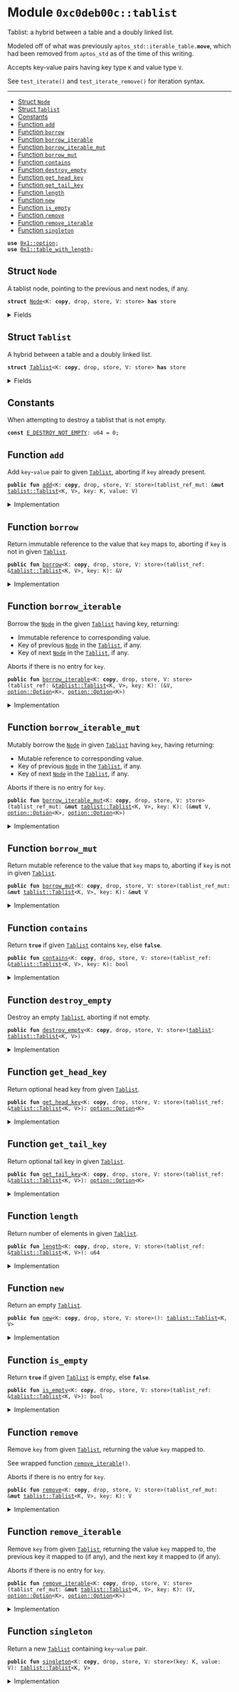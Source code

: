 
<a name="0xc0deb00c_tablist"></a>

# Module `0xc0deb00c::tablist`

Tablist: a hybrid between a table and a doubly linked list.

Modeled off of what was previously <code>aptos_std::iterable_table.<b>move</b></code>,
which had been removed from <code>aptos_std</code> as of the time of this
writing.

Accepts key-value pairs having key type <code>K</code> and value type <code>V</code>.

See <code>test_iterate()</code> and <code>test_iterate_remove()</code> for iteration
syntax.

---


-  [Struct `Node`](#0xc0deb00c_tablist_Node)
-  [Struct `Tablist`](#0xc0deb00c_tablist_Tablist)
-  [Constants](#@Constants_0)
-  [Function `add`](#0xc0deb00c_tablist_add)
-  [Function `borrow`](#0xc0deb00c_tablist_borrow)
-  [Function `borrow_iterable`](#0xc0deb00c_tablist_borrow_iterable)
-  [Function `borrow_iterable_mut`](#0xc0deb00c_tablist_borrow_iterable_mut)
-  [Function `borrow_mut`](#0xc0deb00c_tablist_borrow_mut)
-  [Function `contains`](#0xc0deb00c_tablist_contains)
-  [Function `destroy_empty`](#0xc0deb00c_tablist_destroy_empty)
-  [Function `get_head_key`](#0xc0deb00c_tablist_get_head_key)
-  [Function `get_tail_key`](#0xc0deb00c_tablist_get_tail_key)
-  [Function `length`](#0xc0deb00c_tablist_length)
-  [Function `new`](#0xc0deb00c_tablist_new)
-  [Function `is_empty`](#0xc0deb00c_tablist_is_empty)
-  [Function `remove`](#0xc0deb00c_tablist_remove)
-  [Function `remove_iterable`](#0xc0deb00c_tablist_remove_iterable)
-  [Function `singleton`](#0xc0deb00c_tablist_singleton)


<pre><code><b>use</b> <a href="">0x1::option</a>;
<b>use</b> <a href="">0x1::table_with_length</a>;
</code></pre>



<a name="0xc0deb00c_tablist_Node"></a>

## Struct `Node`

A tablist node, pointing to the previous and next nodes, if any.


<pre><code><b>struct</b> <a href="tablist.md#0xc0deb00c_tablist_Node">Node</a>&lt;K: <b>copy</b>, drop, store, V: store&gt; <b>has</b> store
</code></pre>



<details>
<summary>Fields</summary>


<dl>
<dt>
<code>value: V</code>
</dt>
<dd>
 Value from a key-value pair.
</dd>
<dt>
<code>previous: <a href="_Option">option::Option</a>&lt;K&gt;</code>
</dt>
<dd>
 Key of previous tablist node, if any.
</dd>
<dt>
<code>next: <a href="_Option">option::Option</a>&lt;K&gt;</code>
</dt>
<dd>
 Key of next tablist node, if any.
</dd>
</dl>


</details>

<a name="0xc0deb00c_tablist_Tablist"></a>

## Struct `Tablist`

A hybrid between a table and a doubly linked list.


<pre><code><b>struct</b> <a href="tablist.md#0xc0deb00c_tablist_Tablist">Tablist</a>&lt;K: <b>copy</b>, drop, store, V: store&gt; <b>has</b> store
</code></pre>



<details>
<summary>Fields</summary>


<dl>
<dt>
<code><a href="">table</a>: <a href="_TableWithLength">table_with_length::TableWithLength</a>&lt;K, <a href="tablist.md#0xc0deb00c_tablist_Node">tablist::Node</a>&lt;K, V&gt;&gt;</code>
</dt>
<dd>
 All nodes in the tablist.
</dd>
<dt>
<code>head: <a href="_Option">option::Option</a>&lt;K&gt;</code>
</dt>
<dd>
 Key of tablist head node, if any.
</dd>
<dt>
<code>tail: <a href="_Option">option::Option</a>&lt;K&gt;</code>
</dt>
<dd>
 Key of tablist tail node, if any.
</dd>
</dl>


</details>

<a name="@Constants_0"></a>

## Constants


<a name="0xc0deb00c_tablist_E_DESTROY_NOT_EMPTY"></a>

When attempting to destroy a tablist that is not empty.


<pre><code><b>const</b> <a href="tablist.md#0xc0deb00c_tablist_E_DESTROY_NOT_EMPTY">E_DESTROY_NOT_EMPTY</a>: u64 = 0;
</code></pre>



<a name="0xc0deb00c_tablist_add"></a>

## Function `add`

Add <code>key</code>-<code>value</code> pair to given <code><a href="tablist.md#0xc0deb00c_tablist_Tablist">Tablist</a></code>, aborting if <code>key</code>
already present.


<pre><code><b>public</b> <b>fun</b> <a href="tablist.md#0xc0deb00c_tablist_add">add</a>&lt;K: <b>copy</b>, drop, store, V: store&gt;(tablist_ref_mut: &<b>mut</b> <a href="tablist.md#0xc0deb00c_tablist_Tablist">tablist::Tablist</a>&lt;K, V&gt;, key: K, value: V)
</code></pre>



<details>
<summary>Implementation</summary>


<pre><code><b>public</b> <b>fun</b> <a href="tablist.md#0xc0deb00c_tablist_add">add</a>&lt;
    K: <b>copy</b> + drop + store,
    V: store
&gt;(
    tablist_ref_mut: &<b>mut</b> <a href="tablist.md#0xc0deb00c_tablist_Tablist">Tablist</a>&lt;K, V&gt;,
    key: K,
    value: V
) {
    <b>let</b> node = <a href="tablist.md#0xc0deb00c_tablist_Node">Node</a>{value, previous: tablist_ref_mut.tail,
        next: <a href="_none">option::none</a>()}; // Wrap value in a node.
    // Add node <b>to</b> the inner <a href="">table</a>.
    <a href="_add">table_with_length::add</a>(&<b>mut</b> tablist_ref_mut.<a href="">table</a>, key, node);
    // If adding the first node in the <a href="tablist.md#0xc0deb00c_tablist">tablist</a>:
    <b>if</b> (<a href="_is_none">option::is_none</a>(&tablist_ref_mut.head)) {
        // Mark key <b>as</b> the new head.
        tablist_ref_mut.head = <a href="_some">option::some</a>(key);
    } <b>else</b> { // If adding node that is not first node in <a href="tablist.md#0xc0deb00c_tablist">tablist</a>:
        // Get the <b>old</b> tail node key.
        <b>let</b> old_tail = <a href="_borrow">option::borrow</a>(&tablist_ref_mut.tail);
        // Update the <b>old</b> tail node <b>to</b> have the new key <b>as</b> next.
        <a href="_borrow_mut">table_with_length::borrow_mut</a>(
            &<b>mut</b> tablist_ref_mut.<a href="">table</a>, *old_tail).next =
                <a href="_some">option::some</a>(key);
    };
    // Update the <a href="tablist.md#0xc0deb00c_tablist">tablist</a> tail <b>to</b> the new key.
    tablist_ref_mut.tail = <a href="_some">option::some</a>(key);
}
</code></pre>



</details>

<a name="0xc0deb00c_tablist_borrow"></a>

## Function `borrow`

Return immutable reference to the value that <code>key</code> maps to,
aborting if <code>key</code> is not in given <code><a href="tablist.md#0xc0deb00c_tablist_Tablist">Tablist</a></code>.


<pre><code><b>public</b> <b>fun</b> <a href="tablist.md#0xc0deb00c_tablist_borrow">borrow</a>&lt;K: <b>copy</b>, drop, store, V: store&gt;(tablist_ref: &<a href="tablist.md#0xc0deb00c_tablist_Tablist">tablist::Tablist</a>&lt;K, V&gt;, key: K): &V
</code></pre>



<details>
<summary>Implementation</summary>


<pre><code><b>public</b> <b>fun</b> <a href="tablist.md#0xc0deb00c_tablist_borrow">borrow</a>&lt;
    K: <b>copy</b> + drop + store,
    V: store
&gt;(
    tablist_ref: &<a href="tablist.md#0xc0deb00c_tablist_Tablist">Tablist</a>&lt;K, V&gt;,
    key: K,
): &V {
    &<a href="_borrow">table_with_length::borrow</a>(&tablist_ref.<a href="">table</a>, key).value
}
</code></pre>



</details>

<a name="0xc0deb00c_tablist_borrow_iterable"></a>

## Function `borrow_iterable`

Borrow the <code><a href="tablist.md#0xc0deb00c_tablist_Node">Node</a></code> in the given <code><a href="tablist.md#0xc0deb00c_tablist_Tablist">Tablist</a></code> having key, returning:
* Immutable reference to corresponding value.
* Key of previous <code><a href="tablist.md#0xc0deb00c_tablist_Node">Node</a></code> in the <code><a href="tablist.md#0xc0deb00c_tablist_Tablist">Tablist</a></code>, if any.
* Key of next <code><a href="tablist.md#0xc0deb00c_tablist_Node">Node</a></code> in the <code><a href="tablist.md#0xc0deb00c_tablist_Tablist">Tablist</a></code>, if any.

Aborts if there is no entry for <code>key</code>.


<pre><code><b>public</b> <b>fun</b> <a href="tablist.md#0xc0deb00c_tablist_borrow_iterable">borrow_iterable</a>&lt;K: <b>copy</b>, drop, store, V: store&gt;(tablist_ref: &<a href="tablist.md#0xc0deb00c_tablist_Tablist">tablist::Tablist</a>&lt;K, V&gt;, key: K): (&V, <a href="_Option">option::Option</a>&lt;K&gt;, <a href="_Option">option::Option</a>&lt;K&gt;)
</code></pre>



<details>
<summary>Implementation</summary>


<pre><code><b>public</b> <b>fun</b> <a href="tablist.md#0xc0deb00c_tablist_borrow_iterable">borrow_iterable</a>&lt;
    K: <b>copy</b> + drop + store,
    V: store
&gt;(
    tablist_ref: &<a href="tablist.md#0xc0deb00c_tablist_Tablist">Tablist</a>&lt;K, V&gt;,
    key: K,
): (
    &V,
    Option&lt;K&gt;,
    Option&lt;K&gt;
) {
    <b>let</b> node_ref = // Borrow immutable reference <b>to</b> node having key.
        <a href="_borrow">table_with_length::borrow</a>(&tablist_ref.<a href="">table</a>, key);
    // Return corresponding fields.
    (&node_ref.value, node_ref.previous, node_ref.next)
}
</code></pre>



</details>

<a name="0xc0deb00c_tablist_borrow_iterable_mut"></a>

## Function `borrow_iterable_mut`

Mutably borrow the <code><a href="tablist.md#0xc0deb00c_tablist_Node">Node</a></code> in given <code><a href="tablist.md#0xc0deb00c_tablist_Tablist">Tablist</a></code> having <code>key</code>,
having returning:
* Mutable reference to corresponding value.
* Key of previous <code><a href="tablist.md#0xc0deb00c_tablist_Node">Node</a></code> in the <code><a href="tablist.md#0xc0deb00c_tablist_Tablist">Tablist</a></code>, if any.
* Key of next <code><a href="tablist.md#0xc0deb00c_tablist_Node">Node</a></code> in the <code><a href="tablist.md#0xc0deb00c_tablist_Tablist">Tablist</a></code>, if any.

Aborts if there is no entry for <code>key</code>.


<pre><code><b>public</b> <b>fun</b> <a href="tablist.md#0xc0deb00c_tablist_borrow_iterable_mut">borrow_iterable_mut</a>&lt;K: <b>copy</b>, drop, store, V: store&gt;(tablist_ref_mut: &<b>mut</b> <a href="tablist.md#0xc0deb00c_tablist_Tablist">tablist::Tablist</a>&lt;K, V&gt;, key: K): (&<b>mut</b> V, <a href="_Option">option::Option</a>&lt;K&gt;, <a href="_Option">option::Option</a>&lt;K&gt;)
</code></pre>



<details>
<summary>Implementation</summary>


<pre><code><b>public</b> <b>fun</b> <a href="tablist.md#0xc0deb00c_tablist_borrow_iterable_mut">borrow_iterable_mut</a>&lt;
    K: <b>copy</b> + drop + store,
    V: store
&gt;(
    tablist_ref_mut: &<b>mut</b> <a href="tablist.md#0xc0deb00c_tablist_Tablist">Tablist</a>&lt;K, V&gt;,
    key: K,
): (
    &<b>mut</b> V,
    Option&lt;K&gt;,
    Option&lt;K&gt;
) {
    // Borrow mutable reference <b>to</b> node having key.
    <b>let</b> node_ref_mut = <a href="_borrow_mut">table_with_length::borrow_mut</a>(
        &<b>mut</b> tablist_ref_mut.<a href="">table</a>, key);
    // Return corresponding fields.
    (&<b>mut</b> node_ref_mut.value, node_ref_mut.previous, node_ref_mut.next)
}
</code></pre>



</details>

<a name="0xc0deb00c_tablist_borrow_mut"></a>

## Function `borrow_mut`

Return mutable reference to the value that <code>key</code> maps to,
aborting if <code>key</code> is not in given <code><a href="tablist.md#0xc0deb00c_tablist_Tablist">Tablist</a></code>.


<pre><code><b>public</b> <b>fun</b> <a href="tablist.md#0xc0deb00c_tablist_borrow_mut">borrow_mut</a>&lt;K: <b>copy</b>, drop, store, V: store&gt;(tablist_ref_mut: &<b>mut</b> <a href="tablist.md#0xc0deb00c_tablist_Tablist">tablist::Tablist</a>&lt;K, V&gt;, key: K): &<b>mut</b> V
</code></pre>



<details>
<summary>Implementation</summary>


<pre><code><b>public</b> <b>fun</b> <a href="tablist.md#0xc0deb00c_tablist_borrow_mut">borrow_mut</a>&lt;
    K: <b>copy</b> + drop + store,
    V: store
&gt;(
    tablist_ref_mut: &<b>mut</b> <a href="tablist.md#0xc0deb00c_tablist_Tablist">Tablist</a>&lt;K, V&gt;,
    key: K,
): &<b>mut</b> V {
    &<b>mut</b> <a href="_borrow_mut">table_with_length::borrow_mut</a>(
        &<b>mut</b> tablist_ref_mut.<a href="">table</a>, key).value
}
</code></pre>



</details>

<a name="0xc0deb00c_tablist_contains"></a>

## Function `contains`

Return <code><b>true</b></code> if given <code><a href="tablist.md#0xc0deb00c_tablist_Tablist">Tablist</a></code> contains <code>key</code>, else <code><b>false</b></code>.


<pre><code><b>public</b> <b>fun</b> <a href="tablist.md#0xc0deb00c_tablist_contains">contains</a>&lt;K: <b>copy</b>, drop, store, V: store&gt;(tablist_ref: &<a href="tablist.md#0xc0deb00c_tablist_Tablist">tablist::Tablist</a>&lt;K, V&gt;, key: K): bool
</code></pre>



<details>
<summary>Implementation</summary>


<pre><code><b>public</b> <b>fun</b> <a href="tablist.md#0xc0deb00c_tablist_contains">contains</a>&lt;
    K: <b>copy</b> + drop + store,
    V: store
&gt;(
    tablist_ref: &<a href="tablist.md#0xc0deb00c_tablist_Tablist">Tablist</a>&lt;K, V&gt;,
    key: K,
): bool {
    <a href="_contains">table_with_length::contains</a>(&tablist_ref.<a href="">table</a>, key)
}
</code></pre>



</details>

<a name="0xc0deb00c_tablist_destroy_empty"></a>

## Function `destroy_empty`

Destroy an empty <code><a href="tablist.md#0xc0deb00c_tablist_Tablist">Tablist</a></code>, aborting if not empty.


<pre><code><b>public</b> <b>fun</b> <a href="tablist.md#0xc0deb00c_tablist_destroy_empty">destroy_empty</a>&lt;K: <b>copy</b>, drop, store, V: store&gt;(<a href="tablist.md#0xc0deb00c_tablist">tablist</a>: <a href="tablist.md#0xc0deb00c_tablist_Tablist">tablist::Tablist</a>&lt;K, V&gt;)
</code></pre>



<details>
<summary>Implementation</summary>


<pre><code><b>public</b> <b>fun</b> <a href="tablist.md#0xc0deb00c_tablist_destroy_empty">destroy_empty</a>&lt;
    K: <b>copy</b> + drop + store,
    V: store
&gt;(
    <a href="tablist.md#0xc0deb00c_tablist">tablist</a>: <a href="tablist.md#0xc0deb00c_tablist_Tablist">Tablist</a>&lt;K, V&gt;
) {
    // Assert <a href="tablist.md#0xc0deb00c_tablist">tablist</a> is empty before attempting <b>to</b> unpack.
    <b>assert</b>!(<a href="tablist.md#0xc0deb00c_tablist_is_empty">is_empty</a>(&<a href="tablist.md#0xc0deb00c_tablist">tablist</a>), <a href="tablist.md#0xc0deb00c_tablist_E_DESTROY_NOT_EMPTY">E_DESTROY_NOT_EMPTY</a>);
    // Unpack, destroying head and tail fields.
    <b>let</b> <a href="tablist.md#0xc0deb00c_tablist_Tablist">Tablist</a>{<a href="">table</a>, head: _, tail: _} = <a href="tablist.md#0xc0deb00c_tablist">tablist</a>;
    // Destroy empty inner <a href="">table</a>.
    <a href="_destroy_empty">table_with_length::destroy_empty</a>(<a href="">table</a>);
}
</code></pre>



</details>

<a name="0xc0deb00c_tablist_get_head_key"></a>

## Function `get_head_key`

Return optional head key from given <code><a href="tablist.md#0xc0deb00c_tablist_Tablist">Tablist</a></code>.


<pre><code><b>public</b> <b>fun</b> <a href="tablist.md#0xc0deb00c_tablist_get_head_key">get_head_key</a>&lt;K: <b>copy</b>, drop, store, V: store&gt;(tablist_ref: &<a href="tablist.md#0xc0deb00c_tablist_Tablist">tablist::Tablist</a>&lt;K, V&gt;): <a href="_Option">option::Option</a>&lt;K&gt;
</code></pre>



<details>
<summary>Implementation</summary>


<pre><code><b>public</b> <b>fun</b> <a href="tablist.md#0xc0deb00c_tablist_get_head_key">get_head_key</a>&lt;
    K: <b>copy</b> + drop + store,
    V: store
&gt;(
    tablist_ref: &<a href="tablist.md#0xc0deb00c_tablist_Tablist">Tablist</a>&lt;K, V&gt;
): Option&lt;K&gt; {
    tablist_ref.head
}
</code></pre>



</details>

<a name="0xc0deb00c_tablist_get_tail_key"></a>

## Function `get_tail_key`

Return optional tail key in given <code><a href="tablist.md#0xc0deb00c_tablist_Tablist">Tablist</a></code>.


<pre><code><b>public</b> <b>fun</b> <a href="tablist.md#0xc0deb00c_tablist_get_tail_key">get_tail_key</a>&lt;K: <b>copy</b>, drop, store, V: store&gt;(tablist_ref: &<a href="tablist.md#0xc0deb00c_tablist_Tablist">tablist::Tablist</a>&lt;K, V&gt;): <a href="_Option">option::Option</a>&lt;K&gt;
</code></pre>



<details>
<summary>Implementation</summary>


<pre><code><b>public</b> <b>fun</b> <a href="tablist.md#0xc0deb00c_tablist_get_tail_key">get_tail_key</a>&lt;
    K: <b>copy</b> + drop + store,
    V: store
&gt;(
    tablist_ref: &<a href="tablist.md#0xc0deb00c_tablist_Tablist">Tablist</a>&lt;K, V&gt;
): Option&lt;K&gt; {
    tablist_ref.tail
}
</code></pre>



</details>

<a name="0xc0deb00c_tablist_length"></a>

## Function `length`

Return number of elements in given <code><a href="tablist.md#0xc0deb00c_tablist_Tablist">Tablist</a></code>.


<pre><code><b>public</b> <b>fun</b> <a href="tablist.md#0xc0deb00c_tablist_length">length</a>&lt;K: <b>copy</b>, drop, store, V: store&gt;(tablist_ref: &<a href="tablist.md#0xc0deb00c_tablist_Tablist">tablist::Tablist</a>&lt;K, V&gt;): u64
</code></pre>



<details>
<summary>Implementation</summary>


<pre><code><b>public</b> <b>fun</b> <a href="tablist.md#0xc0deb00c_tablist_length">length</a>&lt;
    K: <b>copy</b> + drop + store,
    V: store
&gt;(
    tablist_ref: &<a href="tablist.md#0xc0deb00c_tablist_Tablist">Tablist</a>&lt;K, V&gt;
): u64 {
    <a href="_length">table_with_length::length</a>(&tablist_ref.<a href="">table</a>)
}
</code></pre>



</details>

<a name="0xc0deb00c_tablist_new"></a>

## Function `new`

Return an empty <code><a href="tablist.md#0xc0deb00c_tablist_Tablist">Tablist</a></code>.


<pre><code><b>public</b> <b>fun</b> <a href="tablist.md#0xc0deb00c_tablist_new">new</a>&lt;K: <b>copy</b>, drop, store, V: store&gt;(): <a href="tablist.md#0xc0deb00c_tablist_Tablist">tablist::Tablist</a>&lt;K, V&gt;
</code></pre>



<details>
<summary>Implementation</summary>


<pre><code><b>public</b> <b>fun</b> <a href="tablist.md#0xc0deb00c_tablist_new">new</a>&lt;
    K: <b>copy</b> + drop + store,
    V: store
&gt;(): <a href="tablist.md#0xc0deb00c_tablist_Tablist">Tablist</a>&lt;K, V&gt; {
    <a href="tablist.md#0xc0deb00c_tablist_Tablist">Tablist</a>{
        <a href="">table</a>: <a href="_new">table_with_length::new</a>(),
        head: <a href="_none">option::none</a>(),
        tail: <a href="_none">option::none</a>()
    }
}
</code></pre>



</details>

<a name="0xc0deb00c_tablist_is_empty"></a>

## Function `is_empty`

Return <code><b>true</b></code> if given <code><a href="tablist.md#0xc0deb00c_tablist_Tablist">Tablist</a></code> is empty, else <code><b>false</b></code>.


<pre><code><b>public</b> <b>fun</b> <a href="tablist.md#0xc0deb00c_tablist_is_empty">is_empty</a>&lt;K: <b>copy</b>, drop, store, V: store&gt;(tablist_ref: &<a href="tablist.md#0xc0deb00c_tablist_Tablist">tablist::Tablist</a>&lt;K, V&gt;): bool
</code></pre>



<details>
<summary>Implementation</summary>


<pre><code><b>public</b> <b>fun</b> <a href="tablist.md#0xc0deb00c_tablist_is_empty">is_empty</a>&lt;
    K: <b>copy</b> + drop + store,
    V: store
&gt;(
    tablist_ref: &<a href="tablist.md#0xc0deb00c_tablist_Tablist">Tablist</a>&lt;K, V&gt;
): bool {
    <a href="_empty">table_with_length::empty</a>(&tablist_ref.<a href="">table</a>)
}
</code></pre>



</details>

<a name="0xc0deb00c_tablist_remove"></a>

## Function `remove`

Remove <code>key</code> from given <code><a href="tablist.md#0xc0deb00c_tablist_Tablist">Tablist</a></code>, returning the value <code>key</code>
mapped to.

See wrapped function <code><a href="tablist.md#0xc0deb00c_tablist_remove_iterable">remove_iterable</a>()</code>.

Aborts if there is no entry for <code>key</code>.


<pre><code><b>public</b> <b>fun</b> <a href="tablist.md#0xc0deb00c_tablist_remove">remove</a>&lt;K: <b>copy</b>, drop, store, V: store&gt;(tablist_ref_mut: &<b>mut</b> <a href="tablist.md#0xc0deb00c_tablist_Tablist">tablist::Tablist</a>&lt;K, V&gt;, key: K): V
</code></pre>



<details>
<summary>Implementation</summary>


<pre><code><b>public</b> <b>fun</b> <a href="tablist.md#0xc0deb00c_tablist_remove">remove</a>&lt;
    K: <b>copy</b> + drop + store,
    V: store
&gt;(
    tablist_ref_mut: &<b>mut</b> <a href="tablist.md#0xc0deb00c_tablist_Tablist">Tablist</a>&lt;K, V&gt;,
    key: K
): V {
    // Get value via iterable removal.
    <b>let</b> (value, _, _) = <a href="tablist.md#0xc0deb00c_tablist_remove_iterable">remove_iterable</a>(tablist_ref_mut, key);
    value // Return value.
}
</code></pre>



</details>

<a name="0xc0deb00c_tablist_remove_iterable"></a>

## Function `remove_iterable`

Remove <code>key</code> from given <code><a href="tablist.md#0xc0deb00c_tablist_Tablist">Tablist</a></code>, returning the value <code>key</code>
mapped to, the previous key it mapped to (if any), and the
next key it mapped to (if any).

Aborts if there is no entry for <code>key</code>.


<pre><code><b>public</b> <b>fun</b> <a href="tablist.md#0xc0deb00c_tablist_remove_iterable">remove_iterable</a>&lt;K: <b>copy</b>, drop, store, V: store&gt;(tablist_ref_mut: &<b>mut</b> <a href="tablist.md#0xc0deb00c_tablist_Tablist">tablist::Tablist</a>&lt;K, V&gt;, key: K): (V, <a href="_Option">option::Option</a>&lt;K&gt;, <a href="_Option">option::Option</a>&lt;K&gt;)
</code></pre>



<details>
<summary>Implementation</summary>


<pre><code><b>public</b> <b>fun</b> <a href="tablist.md#0xc0deb00c_tablist_remove_iterable">remove_iterable</a>&lt;
    K: <b>copy</b> + drop + store,
    V: store
&gt;(
    tablist_ref_mut: &<b>mut</b> <a href="tablist.md#0xc0deb00c_tablist_Tablist">Tablist</a>&lt;K, V&gt;,
    key: K
): (
    V,
    Option&lt;K&gt;,
    Option&lt;K&gt;
) {
    // Unpack from inner <a href="">table</a> the node <b>with</b> the given key.
    <b>let</b> <a href="tablist.md#0xc0deb00c_tablist_Node">Node</a>{value, previous, next} = <a href="_remove">table_with_length::remove</a>(
        &<b>mut</b> tablist_ref_mut.<a href="">table</a>, key);
    // If the node was the head of the <a href="tablist.md#0xc0deb00c_tablist">tablist</a>:
    <b>if</b> (<a href="_is_none">option::is_none</a>(&previous)) { // If no previous node:
        // Set <b>as</b> the <a href="tablist.md#0xc0deb00c_tablist">tablist</a> head the node's next field.
        tablist_ref_mut.head = next;
    } <b>else</b> { // If node was not head of the <a href="tablist.md#0xc0deb00c_tablist">tablist</a>:
        // Update the node having the previous key <b>to</b> have <b>as</b> its
        // next field the next field of the removed node.
        <a href="_borrow_mut">table_with_length::borrow_mut</a>(&<b>mut</b> tablist_ref_mut.<a href="">table</a>,
            *<a href="_borrow">option::borrow</a>(&previous)).next = next;
    };
    // If the node was the tail of the <a href="tablist.md#0xc0deb00c_tablist">tablist</a>:
    <b>if</b> (<a href="_is_none">option::is_none</a>(&next)) { // If no next node:
        // Set <b>as</b> the <a href="tablist.md#0xc0deb00c_tablist">tablist</a> tail the node's previous field.
        tablist_ref_mut.tail = previous;
    } <b>else</b> { // If node was not tail of <a href="tablist.md#0xc0deb00c_tablist">tablist</a>:
        // Update the node having the next key <b>to</b> have <b>as</b> its
        // previous field the previous field of the removed node.
        <a href="_borrow_mut">table_with_length::borrow_mut</a>(&<b>mut</b> tablist_ref_mut.<a href="">table</a>,
            *<a href="_borrow">option::borrow</a>(&next)).previous = previous;
    };
    // Return node value, previous field, and next field.
    (value, previous, next)
}
</code></pre>



</details>

<a name="0xc0deb00c_tablist_singleton"></a>

## Function `singleton`

Return a new <code><a href="tablist.md#0xc0deb00c_tablist_Tablist">Tablist</a></code> containing <code>key</code>-<code>value</code> pair.


<pre><code><b>public</b> <b>fun</b> <a href="tablist.md#0xc0deb00c_tablist_singleton">singleton</a>&lt;K: <b>copy</b>, drop, store, V: store&gt;(key: K, value: V): <a href="tablist.md#0xc0deb00c_tablist_Tablist">tablist::Tablist</a>&lt;K, V&gt;
</code></pre>



<details>
<summary>Implementation</summary>


<pre><code><b>public</b> <b>fun</b> <a href="tablist.md#0xc0deb00c_tablist_singleton">singleton</a>&lt;
    K: <b>copy</b> + drop + store,
    V: store
&gt;(
    key: K,
    value: V
): <a href="tablist.md#0xc0deb00c_tablist_Tablist">Tablist</a>&lt;K, V&gt; {
    <b>let</b> <a href="tablist.md#0xc0deb00c_tablist">tablist</a> = <a href="tablist.md#0xc0deb00c_tablist_new">new</a>&lt;K, V&gt;(); // Declare empty <a href="tablist.md#0xc0deb00c_tablist">tablist</a>
    <a href="tablist.md#0xc0deb00c_tablist_add">add</a>(&<b>mut</b> <a href="tablist.md#0xc0deb00c_tablist">tablist</a>, key, value); // Insert key-value pair.
    <a href="tablist.md#0xc0deb00c_tablist">tablist</a> // Return <a href="tablist.md#0xc0deb00c_tablist">tablist</a>.
}
</code></pre>



</details>
